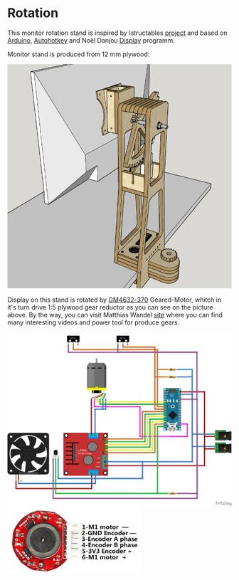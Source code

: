 # Rotation
This monitor rotation stand is inspired by Istructables <a href="https://www.instructables.com/id/Motorized-Sit-or-Stand-Landscape-or-Portrait-Monit/">project</a> and based on <a href="https://www.arduino.cc/">Arduino</a>, <a href="https://www.autohotkey.com/">Autohotkey</a> and Noël Danjou <a href="http://noeld.com/programs.asp?cat=misc#Display">Display</a> programm.

Monitor stand is produced from 12 mm plywood:

<img width="600" src="/Pictures/Stand.png">

Display on this stand is rotated by <a href="https://www.aliexpress.com/item/DC-12V-30RPM-High-torque-Turbo-Encoder-Motor-Worm-Geared-Motor-Reducer-Motor-GM4632-370/32891279814.html">GM4632-370</a> Geared-Motor, whitch in it's turn drive 1:5 plywood gear reductor as you can see on the picture above. By the way, you can visit Matthias Wandel <a href="http://www.woodgears.ca/">site</a> where you can find many interesting videos and power tool for produce gears.

<img width="600" src="/Pictures/scheme_bb.png">

<img width="300" height="150" src="/Pictures/pinout.png">
